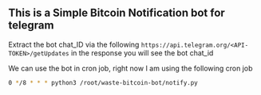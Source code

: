 ## This is a Simple Bitcoin Notification bot for telegram

Extract the bot chat_ID via the following 
`https://api.telegram.org/<API-TOKEN>/getUpdates` in the response you will see the bot chat_id

We can use the bot in cron job, right now I am using the following cron job

```bash
0 */8 * * * python3 /root/waste-bitcoin-bot/notify.py
```
